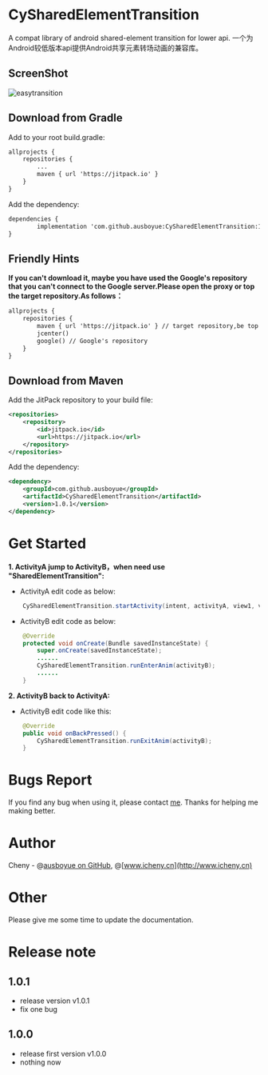 # CySharedElementTransition
A compat library of android shared-element transition for lower api.
一个为Android较低版本api提供Android共享元素转场动画的兼容库。

## ScreenShot
![easytransition](https://github.com/ausboyue/CySharedElementTransition/blob/master/screenshot/screenshot.gif) 

## Download from Gradle

Add to your root build.gradle:
```xml
allprojects {
	repositories {
		...
		maven { url 'https://jitpack.io' }
	}
}
```

Add the dependency:
```xml
dependencies {
        implementation 'com.github.ausboyue:CySharedElementTransition:1.0.1'
}
```

## Friendly Hints
**If you can't download it, maybe you have used the Google's repository that you can't connect to the Google server.Please open the proxy or top the target repository.As follows：**
```xml
allprojects {
    repositories {
        maven { url 'https://jitpack.io' } // target repository,be top
        jcenter()
        google() // Google's repository
    }
}
```

## Download from Maven

Add the JitPack repository to your build file:
```xml
<repositories>
	<repository>
	    <id>jitpack.io</id>
	    <url>https://jitpack.io</url>
	</repository>
</repositories>
```

Add the dependency:
```xml
<dependency>
    <groupId>com.github.ausboyue</groupId>
    <artifactId>CySharedElementTransition</artifactId>
    <version>1.0.1</version>
</dependency>
```

# Get Started

**1. ActivityA jump to ActivityB，when need use "SharedElementTransition":**

- ActivityA edit code as below:
``` java
    CySharedElementTransition.startActivity(intent, activityA, view1, view2, view...);
```
- ActivityB edit code as below:
``` java
    @Override
    protected void onCreate(Bundle savedInstanceState) {
        super.onCreate(savedInstanceState);
        ......
        CySharedElementTransition.runEnterAnim(activityB);
        ......
    }
```
**2. ActivityB back to ActivityA:**

- ActivityB edit code like this:
``` java
    @Override
    public void onBackPressed() {
        CySharedElementTransition.runExitAnim(activityB);
    }
```

# Bugs Report

If you find any bug when using it, please contact [me](mailto:ausboyue@qq.com). Thanks for helping me making better.

# Author

Cheny - @[ausboyue on GitHub](https://github.com/ausboyue/), @[www.icheny.cn](http://www.icheny.cn)

# Other

Please give me some time to update the documentation.

# Release note
## 1.0.1
 - release version v1.0.1 
 - fix one bug

## 1.0.0
 - release first version v1.0.0 
 - nothing now
